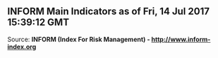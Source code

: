 ## INFORM Main Indicators as of Fri, 14 Jul 2017 15:39:12 GMT

Source: **INFORM (Index For Risk Management) - http://www.inform-index.org**